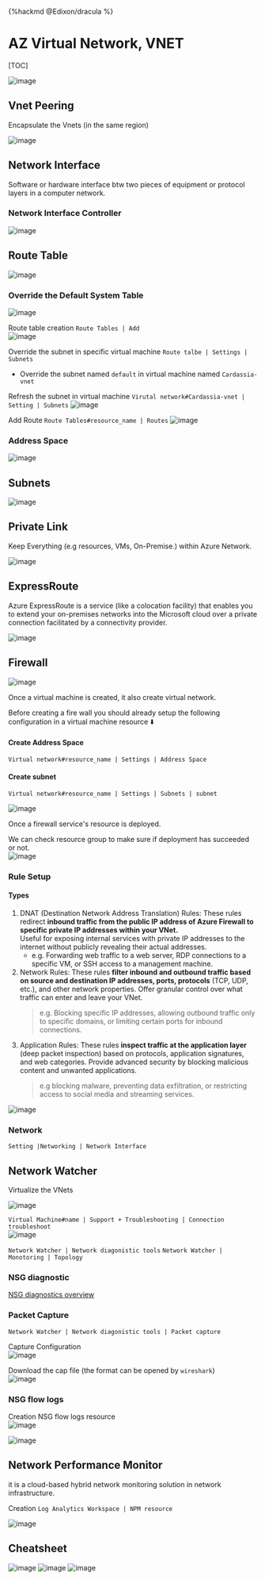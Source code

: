 {%hackmd @Edixon/dracula %}
# AZ Virtual Network, VNET

[TOC]

![image](https://hackmd.io/_uploads/rkoxq_sIa.png)

## Vnet Peering

Encapsulate the Vnets (in the same region)  

![image](https://hackmd.io/_uploads/HyWQ5OoUT.png)


## Network Interface 

Software or hardware interface btw two pieces of equipment or protocol layers in a computer network.  

### Network Interface Controller 

![image](https://hackmd.io/_uploads/SJyR5diI6.png)


## Route Table

![image](https://hackmd.io/_uploads/SynljuoIT.png)

### Override the Default System Table

![image](https://hackmd.io/_uploads/SkY4jusU6.png)

Route table creation
`Route Tables | Add`  
![image](https://hackmd.io/_uploads/rkwRvEhUp.png)

Override the subnet in specific virtual machine 
`Route talbe | Settings | Subnets` 
- Override the subnet named `default` in virtual machine named `Cardassia-vnet`

Refresh the subnet in virtual machine
`Virutal network#Cardassia-vnet | Setting | Subnets`
![image](https://hackmd.io/_uploads/BJdgo43Up.png)

Add Route 
`Route Tables#resource_name | Routes`
![image](https://hackmd.io/_uploads/ryF3WrnL6.png)


### Address Space

![image](https://hackmd.io/_uploads/HkLiodjI6.png)


## Subnets

![image](https://hackmd.io/_uploads/BySVJKiLp.png)

## Private Link

Keep Everything (e.g resources, VMs, On-Premise.) within Azure Network.  

![image](https://hackmd.io/_uploads/SyHelFiIT.png)

## ExpressRoute

Azure ExpressRoute is a service (like a colocation facility) that enables you to extend your on-premises networks into the Microsoft cloud over a private connection facilitated by a connectivity provider.  

![image](https://hackmd.io/_uploads/Syg_ZYi8T.png)  

## Firewall 

![image](https://hackmd.io/_uploads/rkL20Wh8T.png)

Once a virtual machine is created, it also create virtual network.  

Before creating a fire wall you should already setup the following configuration in a virtual machine resource :arrow_down:  
#### Create Address Space  
`Virtual network#resource_name | Settings | Address Space`  

#### Create subnet  
`Virtual network#resource_name | Settings | Subnets | subnet`

![image](https://hackmd.io/_uploads/HknmRGnIp.png)

Once a firewall service's resource is deployed.  

We can check resource group to make sure if deployment has succeeded or not.   
![image](https://hackmd.io/_uploads/rkj5LE28T.png)  


### Rule Setup 

#### Types

1. DNAT (Destination Network Address Translation) Rules:
These rules redirect **inbound traffic from the public IP address of Azure Firewall to specific private IP addresses within your VNet.**  
Useful for exposing internal services with private IP addresses to the internet without publicly revealing their actual addresses.  
    - e.g. Forwarding web traffic to a web server, RDP connections to a specific VM, or SSH access to a management machine.
2. Network Rules:
These rules **filter inbound and outbound traffic based on source and destination IP addresses, ports, protocols** (TCP, UDP, etc.), and other network properties.
Offer granular control over what traffic can enter and leave your VNet.
    > e.g. Blocking specific IP addresses, allowing outbound traffic only to specific domains, or limiting certain ports for inbound connections.
3. Application Rules:
These rules **inspect traffic at the application layer** (deep packet inspection) based on protocols, application signatures, and web categories.
Provide advanced security by blocking malicious content and unwanted applications.
    > e.g blocking malware, preventing data exfiltration, or restricting access to social media and streaming services.

![image](https://hackmd.io/_uploads/SJZlPU2UT.png)  


### Network

`Setting |Networking | Network Interface`

## Network Watcher

Virtualize the VNets

![image](https://hackmd.io/_uploads/HJTt1Gn8T.png)

`Virtual Machine#name | Support + Troubleshooting | Connection troubleshoot`  
![image](https://hackmd.io/_uploads/B1KXIt28a.png)  

`Network Watcher | Network diagonistic tools`
`Network Watcher | Monotoring | Topology`

### NSG diagnostic 

[NSG diagnostics overview
](https://learn.microsoft.com/en-us/azure/network-watcher/network-watcher-network-configuration-diagnostics-overview)

### Packet Capture

`Network Watcher | Network diagonistic tools | Packet capture`
  
Capture Configuration  
![image](https://hackmd.io/_uploads/Bkxm7hF2I6.png)  

Download the cap file (the format can be opened by `wireshark`)  
![image](https://hackmd.io/_uploads/HJmOnY28T.png)  

### NSG flow logs 


Creation NSG flow logs resource  
![image](https://hackmd.io/_uploads/BkumpK3L6.png)

![image](https://hackmd.io/_uploads/HJPvaK3IT.png)

## Network Performance Monitor

it is a cloud-based hybrid network monitoring solution in network infrastructure.  

Creation 
`Log Analytics Workspace | NPM resource`

![image](https://hackmd.io/_uploads/Hk4Ihzn86.png)

## Cheatsheet 

![image](https://hackmd.io/_uploads/ryfQAFhUT.png)
![image](https://hackmd.io/_uploads/H1zBCt286.png)
![image](https://hackmd.io/_uploads/H16OCF2Ip.png)

